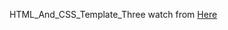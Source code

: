  HTML_And_CSS_Template_Three watch from [Here](http://127.0.0.1:5500/HTML_And_CSS_Template_Three/index.html)
